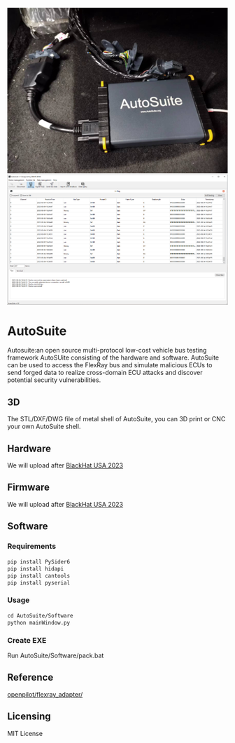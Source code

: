 ![harware](/Hardware/autosuite.jpg)
![software1](/Software/screenshot/Snipaste_2023-08-04_16-35-06.png)

# AutoSuite
Autosuite:an open source multi-protocol low-cost vehicle bus testing framework 
AutoSUite consisting of the hardware and software. AutoSuite can be used to access the FlexRay bus and simulate malicious ECUs to send forged data to realize cross-domain ECU attacks and discover potential security vulnerabilities.  
## 3D
The STL/DXF/DWG file of metal shell of AutoSuite, you can 3D print or CNC your own AutoSuite shell.
## Hardware
We will upload after [BlackHat USA 2023](https://www.blackhat.com/us-23/arsenal/schedule/index.html#autosuite-an-open-source-multi-protocol-low-cost-vehicle-bus-testing-framework-33563)
## Firmware 
We will upload after [BlackHat USA 2023](https://www.blackhat.com/us-23/arsenal/schedule/index.html#autosuite-an-open-source-multi-protocol-low-cost-vehicle-bus-testing-framework-33563)
## Software
### Requirements
```
pip install PySider6
pip install hidapi
pip install cantools
pip install pyserial
```
### Usage
```
cd AutoSuite/Software
python mainWindow.py
```

### Create EXE
Run AutoSuite/Software/pack.bat
## Reference
[openpilot/flexray_adapter/](https://github.com/nanamiwang/openpilot/tree/flexray_bounty/flexray_adapter)
## Licensing
MIT License


